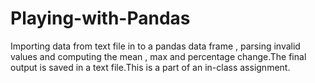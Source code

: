 # Playing-with-Pandas
Importing data from text file in to a pandas data frame , parsing invalid values and computing the mean , max and percentage change.The final output is saved in a text file.This is a part of an in-class assignment.
